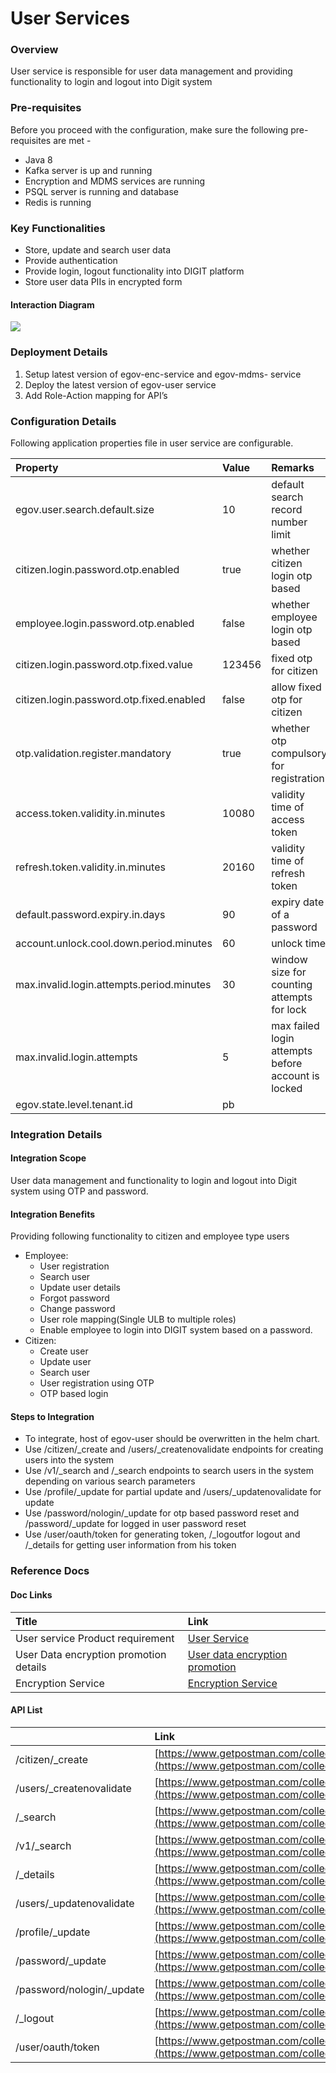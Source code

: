 # User Services

### Overview

User service is responsible for user data management and providing functionality to login and logout into Digit system

### Pre-requisites

Before you proceed with the configuration, make sure the following pre-requisites are met -

* Java 8
* Kafka server is up and running
* Encryption and MDMS services are running
* PSQL server is running and database
* Redis is running

### Key Functionalities

* Store, update and search user data
* Provide authentication
* Provide login, logout functionality into DIGIT platform
* Store user data PIIs in encrypted form

#### Interaction Diagram

![](../../../.gitbook/assets/image%20%2875%29.png)

### Deployment Details

1. Setup latest version of egov-enc-service and egov-mdms- service
2. Deploy the latest version of egov-user service
3. Add Role-Action mapping for API’s

### Configuration Details

Following application properties file in user service are configurable.

| **Property** | **Value** | **Remarks** |
| :--- | :--- | :--- |
| egov.user.search.default.size | 10 | default search record number limit |
| citizen.login.password.otp.enabled | true | whether citizen login otp based |
| employee.login.password.otp.enabled | false | whether employee login otp based |
| citizen.login.password.otp.fixed.value | 123456 | fixed otp for citizen |
| citizen.login.password.otp.fixed.enabled | false | allow fixed otp for citizen |
| otp.validation.register.mandatory | true | whether otp compulsory for registration |
| access.token.validity.in.minutes | 10080 | validity time of access token |
| refresh.token.validity.in.minutes | 20160 | validity time of refresh token |
| default.password.expiry.in.days | 90 | expiry date of a password |
| account.unlock.cool.down.period.minutes | 60 | unlock time |
| max.invalid.login.attempts.period.minutes | 30 | window size for counting attempts for lock |
| max.invalid.login.attempts | 5 | max failed login attempts before account is locked |
| egov.state.level.tenant.id | pb |  |

### Integration Details

#### Integration Scope

User data management and functionality to login and logout into Digit system using OTP and password.

#### Integration Benefits

Providing following functionality to citizen and employee type users

* Employee:
  * User registration
  * Search user
  * Update user details
  * Forgot password
  * Change password
  * User role mapping\(Single ULB to multiple roles\)
  * Enable employee to login into DIGIT system based on a password.
* Citizen:
  * Create user
  * Update user
  * Search user
  * User registration using OTP
  * OTP based login

#### Steps to Integration

* To integrate, host of egov-user should be overwritten in the helm chart.
* Use /citizen/\_create and /users/\_createnovalidate endpoints for creating users into the system
* Use /v1/\_search and /\_search endpoints to search users in the system depending on various search parameters
* Use /profile/\_update for partial update and /users/\_updatenovalidate for update
* Use /password/nologin/\_update for otp based password reset and /password/\_update for logged in user password reset
* Use /user/oauth/token for generating token, /\_logoutfor logout and /\_details for getting user information from his token

### Reference Docs

#### Doc Links

| **Title** | **Link** |
| :--- | :--- |
| User service Product requirement | [User Service](https://digit-discuss.atlassian.net/l/c/9ih2SBox) |
| User Data encryption promotion details | [User data encryption promotion](https://digit-discuss.atlassian.net/l/c/xSSnmk12) |
| Encryption Service | [Encryption Service](https://digit-discuss.atlassian.net/l/c/HJwxmms6) |

#### API List

|  | **Link** |
| :--- | :--- |
| /citizen/\_create | [https://www.getpostman.com/collections/15443fcb25c8aacd8897](https://www.getpostman.com/collections/15443fcb25c8aacd8897) |
| /users/\_createnovalidate | [https://www.getpostman.com/collections/15443fcb25c8aacd8897](https://www.getpostman.com/collections/15443fcb25c8aacd8897) |
| /\_search | [https://www.getpostman.com/collections/15443fcb25c8aacd8897](https://www.getpostman.com/collections/15443fcb25c8aacd8897) |
| /v1/\_search | [https://www.getpostman.com/collections/15443fcb25c8aacd8897](https://www.getpostman.com/collections/15443fcb25c8aacd8897) |
| /\_details | [https://www.getpostman.com/collections/15443fcb25c8aacd8897](https://www.getpostman.com/collections/15443fcb25c8aacd8897) |
| /users/\_updatenovalidate | [https://www.getpostman.com/collections/15443fcb25c8aacd8897](https://www.getpostman.com/collections/15443fcb25c8aacd8897) |
| /profile/\_update | [https://www.getpostman.com/collections/15443fcb25c8aacd8897](https://www.getpostman.com/collections/15443fcb25c8aacd8897) |
| /password/\_update | [https://www.getpostman.com/collections/15443fcb25c8aacd8897](https://www.getpostman.com/collections/15443fcb25c8aacd8897) |
| /password/nologin/\_update | [https://www.getpostman.com/collections/15443fcb25c8aacd8897](https://www.getpostman.com/collections/15443fcb25c8aacd8897) |
| /\_logout | [https://www.getpostman.com/collections/15443fcb25c8aacd8897](https://www.getpostman.com/collections/15443fcb25c8aacd8897) |
| /user/oauth/token | [https://www.getpostman.com/collections/15443fcb25c8aacd8897](https://www.getpostman.com/collections/15443fcb25c8aacd8897) |

